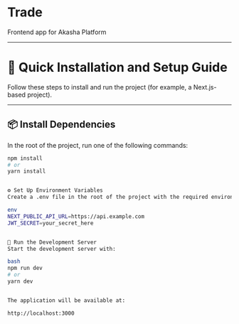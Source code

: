 # Trade

Frontend app for Akasha Platform

---

# 🚀 Quick Installation and Setup Guide

Follow these steps to install and run the project (for example, a Next.js-based project).

---

## 📦 Install Dependencies

In the root of the project, run one of the following commands:

```bash
npm install
# or
yarn install


⚙️ Set Up Environment Variables
Create a .env file in the root of the project with the required environment variables:

env
NEXT_PUBLIC_API_URL=https://api.example.com
JWT_SECRET=your_secret_here


🧪 Run the Development Server
Start the development server with:

bash
npm run dev
# or
yarn dev


The application will be available at:

http://localhost:3000